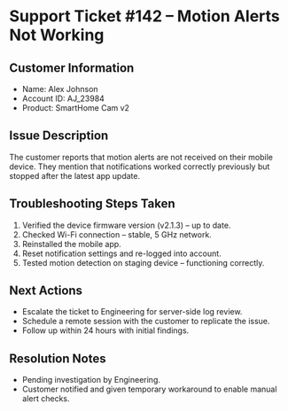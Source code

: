 ﻿# Support Ticket #142 – Motion Alerts Not Working

## Customer Information
- Name: Alex Johnson
- Account ID: AJ_23984
- Product: SmartHome Cam v2

## Issue Description
The customer reports that motion alerts are not received on their mobile device. They mention that notifications worked correctly previously but stopped after the latest app update.

## Troubleshooting Steps Taken
1. Verified the device firmware version (v2.1.3) – up to date.
2. Checked Wi-Fi connection – stable, 5 GHz network.
3. Reinstalled the mobile app.
4. Reset notification settings and re-logged into account.
5. Tested motion detection on staging device – functioning correctly.

## Next Actions
- Escalate the ticket to Engineering for server-side log review.
- Schedule a remote session with the customer to replicate the issue.
- Follow up within 24 hours with initial findings.

## Resolution Notes
- Pending investigation by Engineering.
- Customer notified and given temporary workaround to enable manual alert checks.
